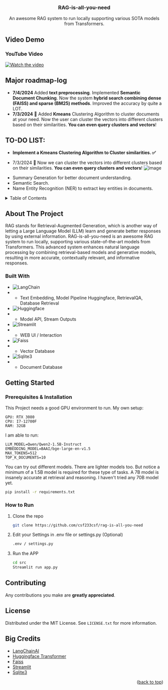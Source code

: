<div align="center">
  <h3 align="center">RAG-is-all-you-need</h3>

  <p align="center">
    An awesome RAG system to run locally supporting various SOTA models from Transformers.
    <br />

  </p>
</div>

## Video Demo
### YouTube Video
[![Watch the video](https://img.youtube.com/vi/MUTBpjidTyY/maxresdefault.jpg)](https://youtu.be/MUTBpjidTyY)

## Major roadmap-log
- **7/4/2024** Added **text preprocessing**. Implemented **Semantic Document Chunking**. Now the system **hybrid search combining dense (FAISS) and sparse (BM25) methods**. Improved the accuracy by quite a LOT.
- **7/3/2024** 🎉 Added **Kmeans** Clustering Algorithm to cluster documents at your need. Now the user can cluster the vectors into different clusters based on their similarities. **You can even query clusters and vectors**!

## TO-DO LIST:
* **Implement a Kmeans Clustering Algorithm to Cluster similarities. ✅**
- 7/3/2024 🎉 Now we can cluster the vectors into different clusters based on their similarities. **You can even query clusters and vectors**!
![image](https://github.com/csf233csf/rag-is-all-you-need/assets/56235101/0fc504e9-f700-40cb-842d-ae18185b9183)
* Summary Generation for better document understanding.
* Semantic Search.
* Name Entity Recognition (NER) to extract key entities in documents.

<!-- TABLE OF CONTENTS -->
<details>
  <summary>Table of Contents</summary>
  <ol>
    <li>
      <a href="#about-the-project">About The Project</a>
<!--       <ul>
        <li><a href="#built-with">Built With</a></li>
      </ul> -->
    </li>
    <li>
      <a href="#getting-started">Getting Started</a>
<!--       <ul>
        <li><a href="#Prerequisites & Installation">Prerequisites</a></li>
      </ul> -->
    </li>
    <li><a href="#contributing">Contributing</a></li>
    <li><a href="#license">License</a></li>
    <li><a href="#Big Credits">Acknowledgments</a></li>
  </ol>
</details>

<!-- ABOUT THE PROJECT -->
## About The Project
RAG stands for Retrieval-Augmented Generation, which is another way of letting a Large Language Model (LLM) learn and generate better responses by using external information. RAG-is-all-you-need is an awesome RAG system to run locally, supporting various state-of-the-art models from Transformers. This advanced system enhances natural language processing by combining retrieval-based models and generative models, resulting in more accurate, contextually relevant, and informative responses.

### Built With
* ![LangChain](https://img.shields.io/badge/langchain-white?style=for-the-badge&logo=langchain&logoColor=black)
* - Text Embedding, Model Pipeline Huggingface, RetrievalQA, Database Retrieval
* ![Huggingface](https://img.shields.io/badge/Huggingface-white?style=for-the-badge&logo=Huggingface&logoColor=yellow)
* - Model API, Stream Outputs
* ![Streamlit](https://img.shields.io/badge/Streamlit-white?style=for-the-badge&logo=Streamlit&logoColor=red)
* - WEB UI / Interaction
* ![Faiss](https://img.shields.io/badge/Faiss-white?style=for-the-badge&logo=meta&logoColor=blue)
* - Vector Database
* ![Sqlite3](https://img.shields.io/badge/Sqlite3-white?style=for-the-badge&logo=Sqlite&logoColor=blue)
* - Document Database

<!-- GETTING STARTED -->
## Getting Started
### Prerequisites & Installation
  This Project needs a good GPU environment to run.
  My own setup: 
  ```
  GPU: RTX 3080
  CPU: I7-12700F
  RAM: 32GB
  ```
  I am able to run: 
  ```
  LLM_MODEL=Qwen/Qwen2-1.5B-Instruct
  EMBEDDING_MODEL=BAAI/bge-large-en-v1.5
  MAX_TOKENS=512
  TOP_K_DOCUMENTS=10
  ```
  You can try out different models. There are lighter models too. But notice a minimum of a 1.5B model is required for these type of tasks.
  A 7B model is insanely accurate at retrieval and reasoning. I haven't tried any 70B model yet.
  
  ```sh
  pip install -r requirements.txt
  ```

### How to Run

1. Clone the repo
   ```sh
   git clone https://github.com/csf233csf/rag-is-all-you-need
   ```
   
2. Edit your Settings in .env file or settings.py (Optional)
   ```sh
   .env / settings.py
   ```
   
3. Run the APP
   ```sh
   cd src
   Streamlit run app.py
   ```
   
<!-- CONTRIBUTING -->
## Contributing

Any contributions you make are **greatly appreciated**.

<!-- LICENSE -->
## License

Distributed under the MIT License. See `LICENSE.txt` for more information.

<!-- ACKNOWLEDGMENTS -->
## Big Credits
* [LangChainAI](https://github.com/langchain-ai/langchain)
* [Huggingface Transformer](https://github.com/huggingface/transformers)
* [Faiss](https://github.com/facebookresearch/faiss)
* [Streamlit](https://github.com/streamlit/streamlit)
* [Sqlite3](https://docs.python.org/3/library/sqlite3.html)

<p align="right">(<a href="#readme-top">back to top</a>)</p>
